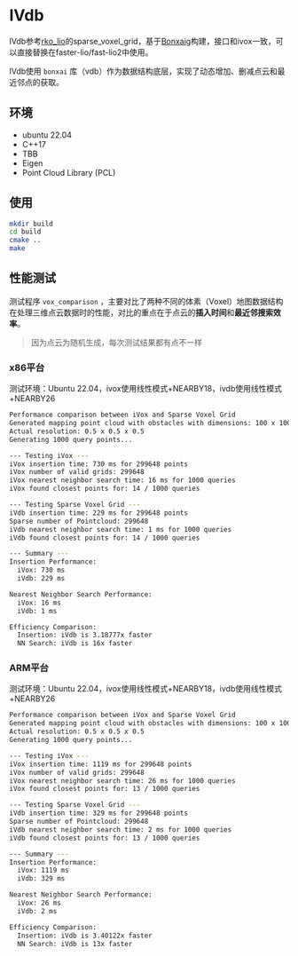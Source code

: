 # IVdb

IVdb参考[rko_lio](https://github.com/PRBonn/rko_lio)的sparse_voxel_grid，基于[Bonxai](https://github.com/facontidavide/Bonxai)g构建，接口和ivox一致，可以直接替换在faster-lio/fast-lio2中使用。

IVdb使用 `bonxai` 库（vdb）作为数据结构底层，实现了动态增加、删减点云和最近邻点的获取。

## 环境

- ubuntu 22.04
- C++17
- TBB
- Eigen
- Point Cloud Library (PCL)

## 使用

```bash
mkdir build
cd build
cmake ..
make
```

## 性能测试

测试程序 `vox_comparison` ，主要对比了两种不同的体素（Voxel）地图数据结构在处理三维点云数据时的性能，对比的重点在于点云的**插入时间**和**最近邻搜索效率**。

> 因为点云为随机生成，每次测试结果都有点不一样

### x86平台

测试环境：Ubuntu 22.04，ivox使用线性模式+NEARBY18，ivdb使用线性模式+NEARBY26

```bash
Performance comparison between iVox and Sparse Voxel Grid
Generated mapping point cloud with obstacles with dimensions: 100 x 100 x 100 (total: 299648 points)
Actual resolution: 0.5 x 0.5 x 0.5
Generating 1000 query points...

--- Testing iVox ---
iVox insertion time: 730 ms for 299648 points
iVox number of valid grids: 299648
iVox nearest neighbor search time: 16 ms for 1000 queries
iVox found closest points for: 14 / 1000 queries

--- Testing Sparse Voxel Grid ---
iVdb insertion time: 229 ms for 299648 points
Sparse number of Pointcloud: 299648
iVdb nearest neighbor search time: 1 ms for 1000 queries
iVdb found closest points for: 14 / 1000 queries

--- Summary ---
Insertion Performance:
  iVox: 730 ms
  iVdb: 229 ms

Nearest Neighbor Search Performance:
  iVox: 16 ms
  iVdb: 1 ms

Efficiency Comparison:
  Insertion: iVdb is 3.18777x faster
  NN Search: iVdb is 16x faster
```

### ARM平台

测试环境：Ubuntu 22.04，ivox使用线性模式+NEARBY18，ivdb使用线性模式+NEARBY26

```bash
Performance comparison between iVox and Sparse Voxel Grid
Generated mapping point cloud with obstacles with dimensions: 100 x 100 x 100 (total: 299648 points)
Actual resolution: 0.5 x 0.5 x 0.5
Generating 1000 query points...

--- Testing iVox ---
iVox insertion time: 1119 ms for 299648 points
iVox number of valid grids: 299648
iVox nearest neighbor search time: 26 ms for 1000 queries
iVox found closest points for: 13 / 1000 queries

--- Testing Sparse Voxel Grid ---
iVdb insertion time: 329 ms for 299648 points
Sparse number of Pointcloud: 299648
iVdb nearest neighbor search time: 2 ms for 1000 queries
iVdb found closest points for: 13 / 1000 queries

--- Summary ---
Insertion Performance:
  iVox: 1119 ms
  iVdb: 329 ms

Nearest Neighbor Search Performance:
  iVox: 26 ms
  iVdb: 2 ms

Efficiency Comparison:
  Insertion: iVdb is 3.40122x faster
  NN Search: iVdb is 13x faster
```